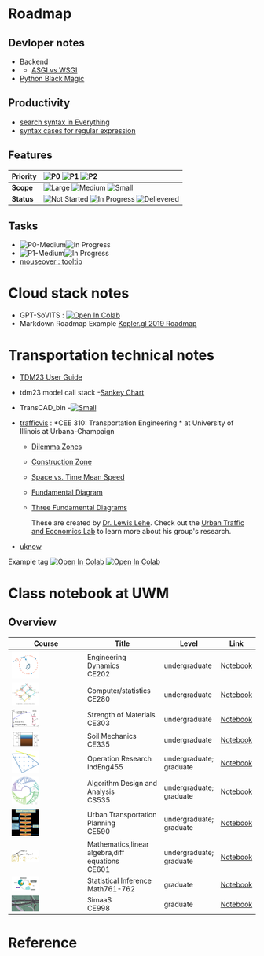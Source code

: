 
# Roadmap
## Devloper notes
* Backend
* * [ASGI vs WSGI](DevNotes/backend.md)
* [Python Black Magic ](DevNotes/PythonBlackMagic.md)
## Productivity 
* [search syntax in Everything](/productivity/search?id=everything)
* [syntax cases for regular expression](/productivity/cheatsheet/cheat_regularExpression.md)

## Features

| **Priority** | ![][p0]  ![][p1]  ![][p2] |
| ------------ | :----------------------------------------------------------- |
| **Scope**    | ![][lg] ![][md]  ![][sm] |
| **Status**   | ![][not-started] ![][in-progress] ![][delivered] |

## Tasks
* ![][p0-medium]![][in-progress]
* ![][p1-medium]![][in-progress]
* [mouseover : tooltip ][not-started]
# Cloud stack notes
* GPT-SoVITS : [![Open In Colab](https://img.shields.io/badge/Colab-F9AB00?style=for-the-badge&logo=googlecolab&color=525252)](https://colab.research.google.com/github/RVC-Boss/GPT-SoVITS/blob/main/colab_webui.ipynb)  
* Markdown Roadmap Example [Kepler.gl 2019 Roadmap](https://raw.githubusercontent.com/wiki/keplergl/kepler.gl/Kepler.gl-2019-Roadmap.md)

# Transportation technical notes

* [TDM23 User Guide](https://ctpsstaff.github.io/tdm23_users_guide/1.0/)

* tdm23 model call stack -[Sankey Chart](https://ctpsstaff.github.io/tdm23_users_guide/1.0/pages/_assets/gisdk_assets/sankey_chart.html)
* TransCAD_bin -[![][001colab]](https://colab.research.google.com/github/jinsanity07git/TransCAD_bin/blob/colab/notebooks/bin2df.ipynb ) 

* [trafficvis](https://trafficvis.com/) : *CEE 310: Transportation Engineering * at University of Illinois at Urbana-Champaign

  * [Dilemma Zones](https://trafficvis.com/dilemma-zone)

  * [Construction Zone](https://trafficvis.com/construction-zone)

  * [Space vs. Time Mean Speed](https://trafficvis.com/space-mean)

  * [Fundamental Diagram](https://trafficvis.com/fundamental-diagram)

  * [Three Fundamental Diagrams](https://trafficvis.com/fundamental-diagrams)

    These are created by [Dr. Lewis Lehe](https://lewislehe.com/). Check out the [Urban Traffic and Economics Lab](https://lehelab.com/) to learn more about his group's research.
  
* [uknow](https://github.com/jinsanity07git/uKnow)



Example tag
[![Open In Colab](https://colab.research.google.com/assets/colab-badge.svg)](https://colab.research.google.com/drive/1O-FeLQhnWab8fHGT95wbbcZo4tjpvBis)
[![Open In Colab](https://img.shields.io/badge/sanity-nb-gold)](https://colab.research.google.com/drive/1O-FeLQhnWab8fHGT95wbbcZo4tjpvBis)

# Class notebook at UWM

## Overview

| Course                                                       | Title                                                | Level                        | Link                            |
| ------------------------------------------------------------ | ---------------------------------------------------- | ---------------------------- | ------------------------------- |
| <img src="./UWM/CE202/Dynamics_img/dynamics_icon.svg" alt="dynamics_icon" style="max-width:40%" /> | Engineering Dynamics<br /> CE202                     | undergraduate                | [Notebook](CE202/Dynamics.md)   |
| <img src="./UWM/img/computer_statistics.png" alt="computer stats" style="max-width:40%;" /> | Computer/statistics <br />CE280                      | undergraduate                | [Notebook](CE280/statistics.md) |
| <img src="./UWM/img/strength.gif"  style="max-width:40%;" />     | Strength of Materials<br />CE303                     | undergraduate                | [Notebook](UWM/CE303/CE303.md)      |
| <img src="./UWM/img/soil mechanics.png" alt="soil_mecha" style="max-width:40%;" /> | Soil Mechanics <br />CE335         | undergraduate                | [Notebook](UWM/CE335/README.md)     |
| <img src="./UWM/img/OR.png" style="max-width:40%;" />            | Operation Research<br />IndEng455                    | undergraduate;<br />graduate | [Notebook](UWM/IndEng455/README.md) |
| <img src="./UWM/img/Algorithm.png" style="max-width:40%;" />     | Algorithm Design and Analysis<br />CS535             | undergraduate;<br />graduate | [Notebook](UWM/CS535/README.md)     |
| <img src="./UWM/img/The-Four-step-model.png"  style="max-width:40%;" /> | Urban Transportation Planning<br />CE590      | undergraduate;<br />graduate | [Notebook](UWM/CE590/README.md)     |
| <img src="./UWM/img/ODE.svg" style="max-width:40%;" />           | Mathematics,linear algebra,diff equations<br />CE601 | undergraduate;<br />graduate | [Notebook](UWM/Math601/math601.md)  |
| <img src="./UWM/img/stats_inference.png"  style="max-width:40%;" /> | Statistical Inference<br />Math761-762            | graduate                     | [Notebook](UWM/Math7612/stat762.md) |
| <img src="./UWM/img/corsim.jpg"  style="max-width:40%;" />       | SimaaS<br />CE998                                    | graduate                     | [Notebook](UWM/CE998/CE998.md)      |





# Reference

[not-started]: https://img.shields.io/badge/-not_started-lightgrey.svg?style=flat-square "Not Started"

[in-progress]: https://img.shields.io/badge/-in_progress-blue.svg?style=flat-square "In Progress"

[delivered]: https://img.shields.io/badge/-delivered-green.svg?style=flat-square " Delievered"

[p0]: https://img.shields.io/badge/-P0-red.svg?style=flat-square&colorB=rgba(177,0,38,0.8) "P0"
[p1]: https://img.shields.io/badge/-P1-orange.svg?style=flat-square&colorB=rgb(253,141,60) "P1"
[p2]: https://img.shields.io/badge/-P2-yellow.svg?style=flat-square&colorB=rgb(254,217,118) "P2"

[lg]: https://img.shields.io/badge/-large-blue.svg?style=flat-square&colorB=rgba(1,102,94,0.9) "Large"
[md]: https://img.shields.io/badge/-medium-green.svg?style=flat-square&colorB=rgb(90,174,100) "Medium"
[sm]: https://img.shields.io/badge/-small-yellowgreen.svg?style=flat-square&colorB=rgb(166,216,90) "Small"

[p0-large]: https://img.shields.io/badge/P0-large-red.svg?style=flat-square&colorA=rgba(177,0,38,0.8)&colorB=rgb(90,174,97) "P0-Large"

[p0-medium]: https://img.shields.io/badge/P0-medium-red.svg?style=flat-square&colorA=rgba(177,0,38,0.8)&colorB=rgb(90,174,97) "P0-Medium"

[p0-small]: https://img.shields.io/badge/P0-small-red.svg?style=flat-square&colorA=rgba(177,0,38,0.8)&colorB=rgb(166,216,90) "P0-Small"

[p1-large]: https://img.shields.io/badge/P1-large-red.svg?style=flat-square&colorA=rgb(253,141,60)&colorB=rgba(1,102,94,0.9) "P1-large"

[p1-medium]: https://img.shields.io/badge/P1-medium-red.svg?style=flat-square&colorA=rgb(253,141,60)&colorB=rgb(90,174,97) "P1-Medium"

[p1-small]: https://img.shields.io/badge/P1-small-red.svg?style=flat-square&colorA=rgb(253,141,60)&colorB=rgb(166,216,90) "P1-Small"

[p2-large]: https://img.shields.io/badge/P2-large-red.svg?style=flat-square&colorA=rgb(254,217,118)&colorB=rgba(1,102,94,0.9) "P1-large"

[p2-medium]: https://img.shields.io/badge/P2-medium-red.svg?style=flat-square&colorA=rgb(254,217,118)&colorB=rgb(90,174,97) "P2-Medium"

[p2-small]: https://img.shields.io/badge/P2-small-red.svg?style=flat-square&colorA=rgb(254,217,118)&colorB=rgb(166,216,90) "P2-Small"

[001colab]: https://img.shields.io/badge/colab-gold "Small"
